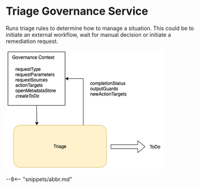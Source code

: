 <!-- SPDX-License-Identifier: CC-BY-4.0 -->
<!-- Copyright Contributors to the Egeria project. -->

# Triage Governance Service

Runs triage rules to determine how to manage a situation. This could be to initiate an external workflow, wait for manual decision or initiate a remediation request.

![Governance context for the triage governance service](triage-governance-service-context.png)

--8<-- "snippets/abbr.md"
